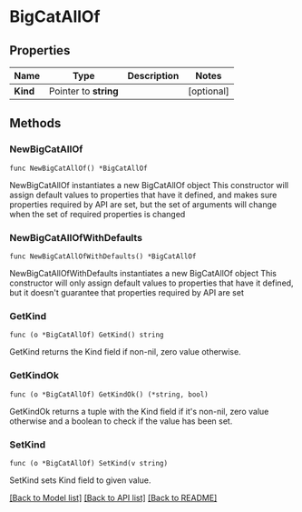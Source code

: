 # BigCatAllOf

## Properties

Name | Type | Description | Notes
------------ | ------------- | ------------- | -------------
**Kind** | Pointer to **string** |  | [optional] 

## Methods

### NewBigCatAllOf

`func NewBigCatAllOf() *BigCatAllOf`

NewBigCatAllOf instantiates a new BigCatAllOf object
This constructor will assign default values to properties that have it defined,
and makes sure properties required by API are set, but the set of arguments
will change when the set of required properties is changed

### NewBigCatAllOfWithDefaults

`func NewBigCatAllOfWithDefaults() *BigCatAllOf`

NewBigCatAllOfWithDefaults instantiates a new BigCatAllOf object
This constructor will only assign default values to properties that have it defined,
but it doesn't guarantee that properties required by API are set

### GetKind

`func (o *BigCatAllOf) GetKind() string`

GetKind returns the Kind field if non-nil, zero value otherwise.

### GetKindOk

`func (o *BigCatAllOf) GetKindOk() (*string, bool)`

GetKindOk returns a tuple with the Kind field if it's non-nil, zero value otherwise
and a boolean to check if the value has been set.

### SetKind

`func (o *BigCatAllOf) SetKind(v string)`

SetKind sets Kind field to given value.


[[Back to Model list]](../README.md#documentation-for-models) [[Back to API list]](../README.md#documentation-for-api-endpoints) [[Back to README]](../README.md)


